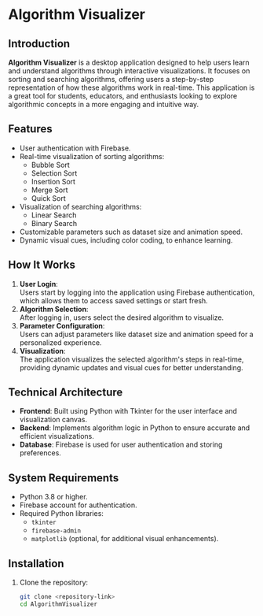 # Algorithm Visualizer  

## Introduction  
**Algorithm Visualizer** is a desktop application designed to help users learn and understand algorithms through interactive visualizations. It focuses on sorting and searching algorithms, offering users a step-by-step representation of how these algorithms work in real-time. This application is a great tool for students, educators, and enthusiasts looking to explore algorithmic concepts in a more engaging and intuitive way.  

## Features  
- User authentication with Firebase.  
- Real-time visualization of sorting algorithms:  
  - Bubble Sort  
  - Selection Sort  
  - Insertion Sort  
  - Merge Sort  
  - Quick Sort  
- Visualization of searching algorithms:  
  - Linear Search  
  - Binary Search  
- Customizable parameters such as dataset size and animation speed.  
- Dynamic visual cues, including color coding, to enhance learning.  

## How It Works  
1. **User Login**:  
   Users start by logging into the application using Firebase authentication, which allows them to access saved settings or start fresh.  
2. **Algorithm Selection**:  
   After logging in, users select the desired algorithm to visualize.  
3. **Parameter Configuration**:  
   Users can adjust parameters like dataset size and animation speed for a personalized experience.  
4. **Visualization**:  
   The application visualizes the selected algorithm's steps in real-time, providing dynamic updates and visual cues for better understanding.  

## Technical Architecture  
- **Frontend**: Built using Python with Tkinter for the user interface and visualization canvas.  
- **Backend**: Implements algorithm logic in Python to ensure accurate and efficient visualizations.  
- **Database**: Firebase is used for user authentication and storing preferences.  

## System Requirements  
- Python 3.8 or higher.  
- Firebase account for authentication.  
- Required Python libraries:  
  - `tkinter`  
  - `firebase-admin`  
  - `matplotlib` (optional, for additional visual enhancements).  

## Installation  
1. Clone the repository:  
   ```bash  
   git clone <repository-link>  
   cd AlgorithmVisualizer  

